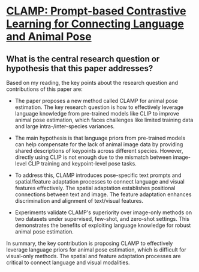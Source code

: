 # [CLAMP: Prompt-based Contrastive Learning for Connecting Language and   Animal Pose](https://arxiv.org/abs/2206.11752)

## What is the central research question or hypothesis that this paper addresses?

 Based on my reading, the key points about the research question and contributions of this paper are:

- The paper proposes a new method called CLAMP for animal pose estimation. The key research question is how to effectively leverage language knowledge from pre-trained models like CLIP to improve animal pose estimation, which faces challenges like limited training data and large intra-/inter-species variances. 

- The main hypothesis is that language priors from pre-trained models can help compensate for the lack of animal image data by providing shared descriptions of keypoints across different species. However, directly using CLIP is not enough due to the mismatch between image-level CLIP training and keypoint-level pose tasks.

- To address this, CLAMP introduces pose-specific text prompts and spatial/feature adaptation processes to connect language and visual features effectively. The spatial adaptation establishes positional connections between text and image. The feature adaptation enhances discrimination and alignment of text/visual features.

- Experiments validate CLAMP's superiority over image-only methods on two datasets under supervised, few-shot, and zero-shot settings. This demonstrates the benefits of exploiting language knowledge for robust animal pose estimation.

In summary, the key contribution is proposing CLAMP to effectively leverage language priors for animal pose estimation, which is difficult for visual-only methods. The spatial and feature adaptation processes are critical to connect language and visual modalities.
